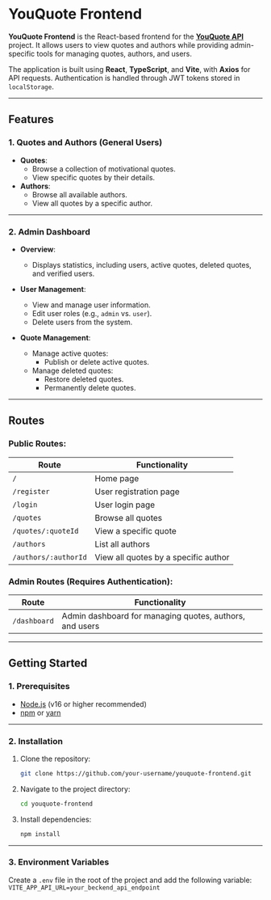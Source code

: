 # YouQuote Frontend

**YouQuote Frontend** is the React-based frontend for the [**YouQuote API**](https://github.com/Nizarberyan/youquote-api) project. It allows users to view quotes and authors while providing admin-specific tools for managing quotes, authors, and users.

The application is built using **React**, **TypeScript**, and **Vite**, with **Axios** for API requests. Authentication is handled through JWT tokens stored in `localStorage`.

---

## **Features**

### **1. Quotes and Authors (General Users)**

- **Quotes**:
  - Browse a collection of motivational quotes.
  - View specific quotes by their details.
- **Authors**:
  - Browse all available authors.
  - View all quotes by a specific author.

---

### **2. Admin Dashboard**

- **Overview**: 
  - Displays statistics, including users, active quotes, deleted quotes, and verified users.
  
- **User Management**: 
  - View and manage user information.
  - Edit user roles (e.g., `admin` vs. `user`).
  - Delete users from the system.

- **Quote Management**:
  - Manage active quotes:
    - Publish or delete active quotes.
  - Manage deleted quotes:
    - Restore deleted quotes.
    - Permanently delete quotes.

---

## **Routes**

### Public Routes:
| Route             | Functionality                                                   |
|--------------------|----------------------------------------------------------------|
| `/`               | Home page                                                      |
| `/register`       | User registration page                                         |
| `/login`          | User login page                                                |
| `/quotes`         | Browse all quotes                                              |
| `/quotes/:quoteId`| View a specific quote                                          |
| `/authors`        | List all authors                                               |
| `/authors/:authorId` | View all quotes by a specific author                         |

### Admin Routes (Requires Authentication):
| Route             | Functionality                                                   |
|--------------------|----------------------------------------------------------------|
| `/dashboard`      | Admin dashboard for managing quotes, authors, and users        |

---

## **Getting Started**

### **1. Prerequisites**
- [Node.js](https://nodejs.org/) (v16 or higher recommended)
- [npm](https://www.npmjs.com/) or [yarn](https://yarnpkg.com/)

---

### **2. Installation**

1. Clone the repository:
   ```bash
   git clone https://github.com/your-username/youquote-frontend.git
   ```

2. Navigate to the project directory:
   ```bash
   cd youquote-frontend
   ```

3. Install dependencies:
   ```bash
   npm install
   ```

---

### **3. Environment Variables**

Create a `.env` file in the root of the project and add the following variable:
```VITE_APP_API_URL=your_beckend_api_endpoint``` 
